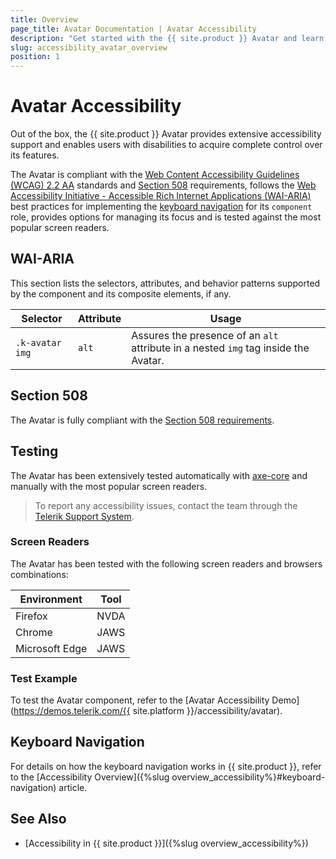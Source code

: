 ```yaml
---
title: Overview
page_title: Avatar Documentation | Avatar Accessibility
description: "Get started with the {{ site.product }} Avatar and learn about its accessibility support for WAI-ARIA, Section 508, and WCAG 2.2."
slug: accessibility_avatar_overview
position: 1
---
```


# Avatar Accessibility





Out of the box, the {{ site.product }} Avatar provides extensive accessibility support and enables users with disabilities to acquire complete control over its features.


The Avatar is compliant with the [Web Content Accessibility Guidelines (WCAG) 2.2 AA](https://www.w3.org/TR/WCAG22/) standards and [Section 508](https://www.section508.gov/) requirements, follows the [Web Accessibility Initiative - Accessible Rich Internet Applications (WAI-ARIA)](https://www.w3.org/WAI/ARIA/apg/) best practices for implementing the [keyboard navigation](#keyboard-navigation) for its `component` role, provides options for managing its focus and is tested against the most popular screen readers.

## WAI-ARIA


This section lists the selectors, attributes, and behavior patterns supported by the component and its composite elements, if any.

| Selector | Attribute | Usage |
| -------- | --------- | ----- |
| `.k-avatar img` | `alt` | Assures the presence of an `alt` attribute in a nested `img` tag inside the Avatar. |

## Section 508


The Avatar is fully compliant with the [Section 508 requirements](http://www.section508.gov/).

## Testing


The Avatar has been extensively tested automatically with [axe-core](https://github.com/dequelabs/axe-core) and manually with the most popular screen readers.

> To report any accessibility issues, contact the team through the [Telerik Support System](https://www.telerik.com/account/support-center).

### Screen Readers


The Avatar has been tested with the following screen readers and browsers combinations:

| Environment | Tool |
| ----------- | ---- |
| Firefox | NVDA |
| Chrome | JAWS |
| Microsoft Edge | JAWS |



### Test Example

To test the Avatar component, refer to the [Avatar Accessibility Demo](https://demos.telerik.com/{{ site.platform }}/accessibility/avatar).

## Keyboard Navigation

For details on how the keyboard navigation works in {{ site.product }}, refer to the [Accessibility Overview]({%slug overview_accessibility%}#keyboard-navigation) article.

## See Also

* [Accessibility in {{ site.product }}]({%slug overview_accessibility%})